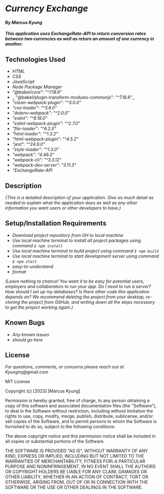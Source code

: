 # _Currency Exchange_

#### By _**Marcus Kyung**_

#### _This application uses ExchangeRate-API to return conversion rates between two currencies as well as return an amount of one currency in another._

## Technologies Used

* _HTML_
* _CSS_
* _JavaScript_
* _Node Package Manager_
* _"@babel/core": "^7.18.6"_
* _ "@babel/plugin-transform-modules-commonjs": "^7.18.6"_
* _"clean-webpack-plugin": "^3.0.0"_
* _"css-loader": "^3.6.0"_
* _"dotenv-webpack": "^2.0.0"_
* _"eslint": "^8.18.0"_
* _"eslint-webpack-plugin": "^2.7.0"_
* _"file-loader": "^6.2.0"_
* _"html-loader": "^1.3.2"_
* _"html-webpack-plugin": "^4.5.2"_
* _"jest": "^24.9.0"_
* _"style-loader": "^1.3.0"_
* _"webpack": "4.46.0"_
* _"webpack-cli": "^3.3.12"_
* _"webpack-dev-server": "3.11.3"_
* _"ExchangeRate-API_

## Description

_{This is a detailed description of your application. Give as much detail as needed to explain what the application does as well as any other information you want users or other developers to have.}_

## Setup/Installation Requirements

* _Download project repository from GH to local machine_
* _Use local machine terminal to install all project packages using command ```$ npm install```_
* _Use local machine terminal to build project using command ```$ npm build```_
* _Use local machine terminal to start development server using command ```$ npm start```_
* _easy-to-understand_
* _format_

_{Leave nothing to chance! You want it to be easy for potential users, employers and collaborators to run your app. Do I need to run a server? How should I set up my databases? Is there other code this application depends on? We recommend deleting the project from your desktop, re-cloning the project from GitHub, and writing down all the steps necessary to get the project working again.}_

## Known Bugs

* _Any known issues_
* _should go here_

## License

_For questions, comments, or concerns please reach out at Kyungmj@gmail.com_

MIT License

Copyright (c) [2023] [Marcus Kyung]

Permission is hereby granted, free of charge, to any person obtaining a copy of this software and associated documentation files (the "Software"), to deal
in the Software without restriction, including without limitation the rights to use, copy, modify, merge, publish, distribute, sublicense, and/or sell copies of the Software, and to permit persons to whom the Software is furnished to do so, subject to the following conditions: 

The above copyright notice and this permission notice shall be included in all copies or substantial portions of the Software.

THE SOFTWARE IS PROVIDED "AS IS", WITHOUT WARRANTY OF ANY KIND, EXPRESS OR IMPLIED, INCLUDING BUT NOT LIMITED TO THE WARRANTIES OF MERCHANTABILITY, FITNESS FOR\ A PARTICULAR PURPOSE AND NONINFRINGEMENT. IN NO EVENT SHALL THE AUTHORS OR COPYRIGHT HOLDERS BE LIABLE FOR ANY CLAIM, DAMAGES OR OTHER LIABILITY, WHETHER IN AN ACTION OF CONTRACT, TORT OR OTHERWISE, ARISING FROM, OUT OF OR IN CONNECTION WITH THE SOFTWARE OR THE USE OR OTHER DEALINGS IN THE SOFTWARE.
